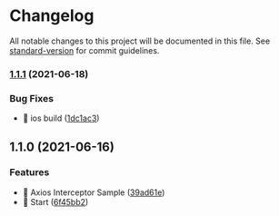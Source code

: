 # Changelog

All notable changes to this project will be documented in this file. See [standard-version](https://github.com/conventional-changelog/standard-version) for commit guidelines.

### [1.1.1](https://github.com/movibe/react-native-pinning-sha256/compare/v1.1.0...v1.1.1) (2021-06-18)


### Bug Fixes

* 🐛 ios build ([1dc1ac3](https://github.com/movibe/react-native-pinning-sha256/commit/1dc1ac3608ca09c51028d648f8a8afc6ed7205ca))

## 1.1.0 (2021-06-16)


### Features

* 🎸 Axios Interceptor Sample ([39ad61e](https://github.com/movibe/react-native-pinning-sha256/commit/39ad61ebda7168dc32786c49e42c2fda0b644352))
* 🎸 Start ([6f45bb2](https://github.com/movibe/react-native-pinning-sha256/commit/6f45bb264b154931a641b710d4dff729c9eb6fe0))
